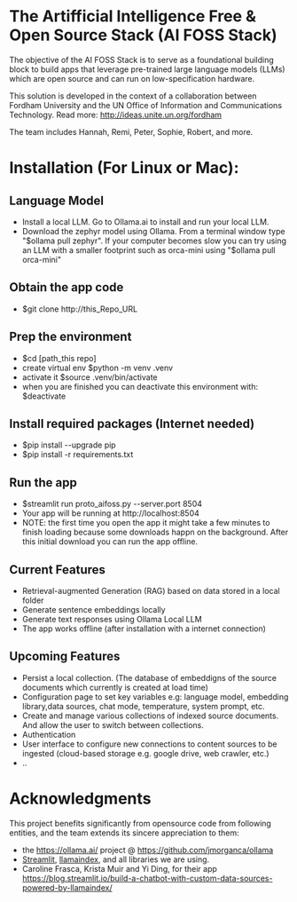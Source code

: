# The Artifficial Intelligence Free & Open Source Stack (AI FOSS Stack)

The objective of the AI FOSS Stack is to serve as a foundational building block to build apps that leverage pre-trained large language models (LLMs) which are open source and can run on low-specification hardware.

This solution is developed in the context of a collaboration between Fordham University and the UN Office of Information and Communications Technology. Read more: http://ideas.unite.un.org/fordham 

The team includes Hannah, Remi, Peter, Sophie, Robert, and more.

# Installation (For Linux or Mac):

## Language Model
* Install a local LLM. Go to Ollama.ai to install and run your local LLM.
* Download the zephyr model using Ollama. From a terminal window type "$ollama pull zephyr". If your computer becomes slow you can try using an LLM with a smaller footprint such as orca-mini using "$ollama pull orca-mini"

## Obtain the app code
* $git clone http://this_Repo_URL

## Prep the environment
* $cd [path_this repo]
* create virtual env $python -m venv .venv
* activate it $source .venv/bin/activate     
* when you are finished you can deactivate this environment with: $deactivate

## Install required packages (Internet needed)
* $pip install --upgrade pip
* $pip install -r requirements.txt

## Run the app
* $streamlit run proto_aifoss.py --server.port 8504
* Your app will be running at http://localhost:8504
* NOTE: the first time you open the app it might take a few minutes to finish loading because some downloads happn on the background. After this initial download you can run the app offline. 


## Current Features
* Retrieval-augmented Generation (RAG) based on data stored in a local folder
* Generate sentence embeddings locally
* Generate text responses using Ollama Local LLM
* The app works offline (after installation with a internet connection)

## Upcoming Features
* Persist a local collection. (The database of embeddigns of the source documents which currently is created at load time)
* Configuration page to set key variables e.g: language model, embedding library,data sources, chat mode, temperature, system prompt, etc.
* Create and manage various collections of indexed source documents. And allow the user to switch between collections.
* Authentication
* User interface to configure new connections to content sources to be ingested (cloud-based storage e.g. google drive, web crawler, etc.)
* ..

# Acknowledgments
This project benefits significantly from opensource code from following entities, and the team extends its sincere appreciation to them:
* the https://ollama.ai/ project @ https://github.com/jmorganca/ollama
* [Streamlit](https://streamlit.io/), [llamaindex](https://www.llamaindex.ai/), and all libraries we are using.
* Caroline Frasca, Krista Muir and Yi Ding, for their app https://blog.streamlit.io/build-a-chatbot-with-custom-data-sources-powered-by-llamaindex/
